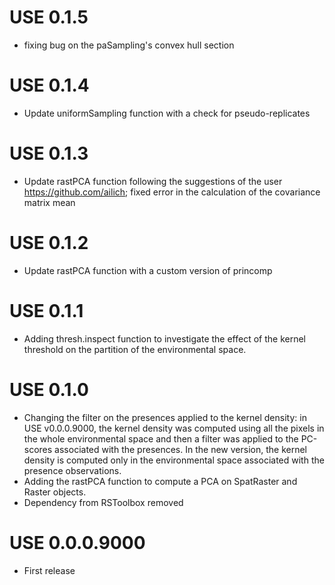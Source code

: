# USE 0.1.5
* fixing bug on the paSampling's convex hull section

# USE 0.1.4
* Update uniformSampling function with a check for pseudo-replicates

# USE 0.1.3
* Update rastPCA function following the suggestions of the user https://github.com/ailich; fixed error in the calculation of the covariance matrix mean

# USE 0.1.2
* Update rastPCA function with a custom version of princomp

# USE 0.1.1
* Adding thresh.inspect function to investigate the effect of the kernel threshold on the partition of the environmental space. 

# USE 0.1.0
* Changing the filter on the presences applied to the kernel density: in USE v0.0.0.9000, the kernel density was computed using all the pixels in the whole environmental space and then a filter was applied to the PC-scores associated with the presences. In the new version, the kernel density is computed only in the environmental space associated with the presence observations. 
* Adding the rastPCA function to compute a PCA on SpatRaster and Raster objects. 
* Dependency from RSToolbox removed

# USE 0.0.0.9000
* First release 
